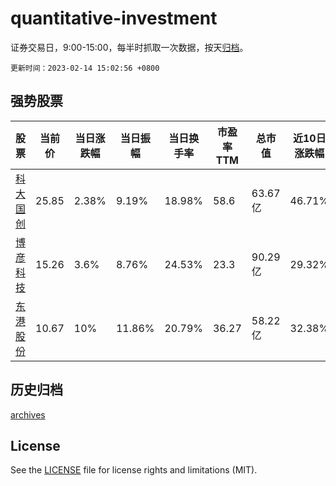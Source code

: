 # quantitative-investment

证券交易日，9:00-15:00，每半时抓取一次数据，按天[归档](archives)。

`更新时间：2023-02-14 15:02:56 +0800`

## 强势股票

|股票|当前价|当日涨跌幅|当日振幅|当日换手率|市盈率TTM|总市值|近10日涨跌幅|
|----|----|----|----|----|----|----|----|
|[科大国创](https://xueqiu.com/S/SZ300520)|25.85|2.38%|9.19%|18.98%|58.6|63.67亿|46.71%|
|[博彦科技](https://xueqiu.com/S/SZ002649)|15.26|3.6%|8.76%|24.53%|23.3|90.29亿|29.32%|
|[东港股份](https://xueqiu.com/S/SZ002117)|10.67|10%|11.86%|20.79%|36.27|58.22亿|32.38%|

## 历史归档

[archives](archives)

## License

See the [LICENSE](LICENSE) file for license rights and limitations (MIT).